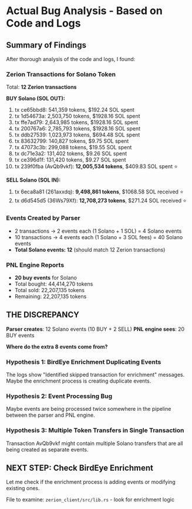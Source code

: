 # Actual Bug Analysis - Based on Code and Logs

## Summary of Findings

After thorough analysis of the code and logs, I found:

### Zerion Transactions for Solano Token
Total: **12 Zerion transactions**

**BUY Solano (SOL OUT):**
1. tx ce65bbd8: 541,359 tokens, $192.24 SOL spent
2. tx 1d54673a: 2,503,750 tokens, $1928.16 SOL spent
3. tx ffe7ad79: 2,643,985 tokens, $1928.16 SOL spent
4. tx 200767a6: 2,785,793 tokens, $1928.16 SOL spent
5. tx ddb27539: 1,023,973 tokens, $694.48 SOL spent
6. tx 83632799: 140,827 tokens, $9.75 SOL spent
7. tx 47073c3b: 299,088 tokens, $19.55 SOL spent
8. tx dc71e3a2: 131,402 tokens, $9.26 SOL spent
9. tx ce396d1f: 131,420 tokens, $9.27 SOL spent
10. tx 239f0fba (AvQb9vkf): **12,005,534 tokens**, $409.83 SOL spent ⭐

**SELL Solano (SOL IN):**
1. tx 6eca8a81 (261axxdq): **9,498,861 tokens**, $1068.58 SOL received ⭐
2. tx d6d545d5 (36Ws79Xf): **12,708,273 tokens**, $271.24 SOL received ⭐

### Events Created by Parser
- 2 transactions → 2 events each (1 Solano + 1 SOL) = 4 Solano events
- 10 transactions → 4 events each (1 Solano + 3 SOL fees) = 40 Solano events
- **Total Solano events: 12** (should match 12 Zerion transactions)

### PNL Engine Reports
- **20 buy events** for Solano
- Total bought: 44,414,270 tokens
- Total sold: 22,207,135 tokens
- Remaining: 22,207,135 tokens

## THE DISCREPANCY

**Parser creates**: 12 Solano events (10 BUY + 2 SELL)
**PNL engine sees**: 20 BUY events

**Where do the extra 8 events come from?**

### Hypothesis 1: BirdEye Enrichment Duplicating Events
The logs show "Identified skipped transaction for enrichment" messages. Maybe the enrichment process is creating duplicate events.

### Hypothesis 2: Event Processing Bug
Maybe events are being processed twice somewhere in the pipeline between the parser and PNL engine.

### Hypothesis 3: Multiple Token Transfers in Single Transaction
Transaction AvQb9vkf might contain multiple Solano transfers that are all being created as separate events.

## NEXT STEP: Check BirdEye Enrichment

Let me check if the enrichment process is adding events or modifying existing ones.

File to examine: `zerion_client/src/lib.rs` - look for enrichment logic
